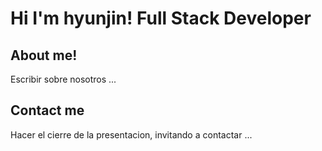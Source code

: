# Hi I'm hyunjin! Full Stack Developer

## About me!

Escribir sobre nosotros ...

## Contact me

Hacer el cierre de la presentacion, invitando a contactar ...